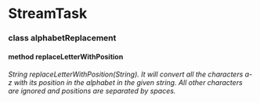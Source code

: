 # StreamTask
### class alphabetReplacement
#### method replaceLetterWithPosition
###### String replaceLetterWithPosition(String). It will convert all the characters a-z with its position in the alphabet in the given string. All other characters are ignored and positions are separated by spaces.


